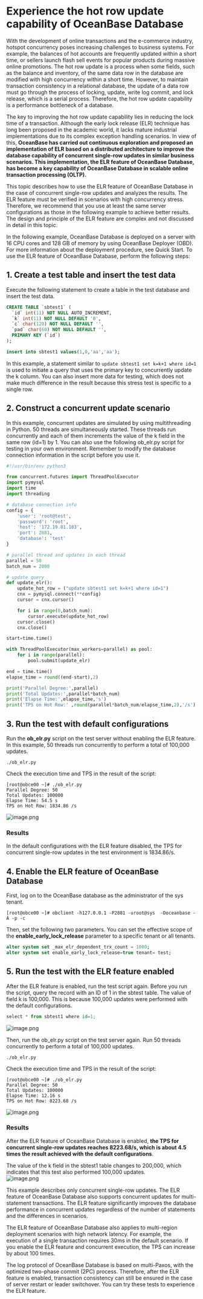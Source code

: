 # Experience the hot row update capability of OceanBase Database

With the development of online transactions and the e-commerce industry, hotspot concurrency poses increasing challenges to business systems. For example, the balances of hot accounts are frequently updated within a short time, or sellers launch flash sell events for popular products during massive online promotions. The hot row update is a process when some fields, such as the balance and inventory, of the same data row in the database are modified with high concurrency within a short time. However, to maintain transaction consistency in a relational database, the update of a data row must go through the process of locking, update, write log commit, and lock release, which is a serial process. Therefore, the hot row update capability is a performance bottleneck of a database.

The key to improving the hot row update capability lies in reducing the lock time of a transaction. Although the early lock release (ELR) technique has long been proposed in the academic world, it lacks mature industrial implementations due to its complex exception handling scenarios. In view of this, **OceanBase has carried out continuous exploration and proposed an implementation of ELR based on a distributed architecture to improve the database capability of concurrent single-row updates in similar business scenarios. This implementation, the ELR feature of OceanBase Database, has become a key capability of OceanBase Database in scalable online transaction processing (OLTP).**

This topic describes how to use the ELR feature of OceanBase Database in the case of concurrent single-row updates and analyzes the results. The ELR feature must be verified in scenarios with high concurrency stress. Therefore, we recommend that you use at least the same server configurations as those in the following example to achieve better results. The design and principle of the ELR feature are complex and not discussed in detail in this topic.

In the following example, OceanBase Database is deployed on a server with 16 CPU cores and 128 GB of memory by using OceanBase Deployer (OBD). For more information about the deployment procedure, see Quick Start. To use the ELR feature of OceanBase Database, perform the following steps:
<a name="MWUYQ"></a>

## 1. Create a test table and insert the test data
Execute the following statement to create a table in the test database and insert the test data.
```sql
CREATE TABLE `sbtest1` (
  `id` int(11) NOT NULL AUTO_INCREMENT,
  `k` int(11) NOT NULL DEFAULT '0',
  `c` char(120) NOT NULL DEFAULT '',
  `pad` char(60) NOT NULL DEFAULT '',
  PRIMARY KEY (`id`)
);

insert into sbtest1 values(1,0,'aa','aa');
```
In this example, a statement similar to `update sbtest1 set k=k+1 where id=1` is used to initiate a query that uses the primary key to concurrently update the k column. You can also insert more data for testing, which does not make much difference in the result because this stress test is specific to a single row.
<a name="UlDsf"></a>

## 2. Construct a concurrent update scenario
In this example, concurrent updates are simulated by using multithreading in Python. 50 threads are simultaneously started. These threads run concurrently and each of them increments the value of the k field in the same row (id=1) by 1. You can also use the following ob_elr.py script for testing in your own environment. Remember to modify the database connection information in the script before you use it.
```python
#!/usr/bin/env python3

from concurrent.futures import ThreadPoolExecutor
import pymysql
import time
import threading

# database connection info
config = {
    'user': 'root@test',
    'password': 'root',
    'host': '172.19.81.183',
    'port': 2881,
    'database': 'test'
}

# parallel thread and updates in each thread
parallel = 50
batch_num = 2000

# update query
def update_elr():
    update_hot_row = ("update sbtest1 set k=k+1 where id=1")
    cnx = pymysql.connect(**config)
    cursor = cnx.cursor()

    for i in range(0,batch_num):
        cursor.execute(update_hot_row)
    cursor.close()
    cnx.close()

start=time.time()

with ThreadPoolExecutor(max_workers=parallel) as pool:
    for i in range(parallel):
        pool.submit(update_elr)

end = time.time()
elapse_time = round((end-start),2)

print('Parallel Degree:',parallel)
print('Total Updates:',parallel*batch_num)
print('Elapse Time:',elapse_time,'s')
print('TPS on Hot Row:' ,round(parallel*batch_num/elapse_time,2),'/s')
```
<a name="ZJECZ"></a>

## 3. Run the test with default configurations
Run the **ob_elr.py** script on the test server without enabling the ELR feature.<br />In this example, 50 threads run concurrently to perform a total of 100,000 updates.
```shell
./ob_elr.py
```
Check the execution time and TPS in the result of the script:
```shell
[root@obce00 ~]# ./ob_elr.py
Parallel Degree: 50
Total Updates: 100000
Elapse Time: 54.5 s
TPS on Hot Row: 1834.86 /s
```
![image.png](https://obbusiness-private.oss-cn-shanghai.aliyuncs.com/doc/img/observer/V3.1.4/en-US/1.Get-Started/5.Experience-OceanBase-Advanced-Features/1.Experience-Scalable-OLTP/2.Experience-the-hot-row-update-capability-of-OceanBase-Database.md/heiping1.png)
<a name="pydq8"></a>

### Results
In the default configurations with the ELR feature disabled, the TPS for concurrent single-row updates in the test environment is 1834.86/s.
<a name="jOvol"></a>

## 4. Enable the ELR feature of OceanBase Database
First, log on to the OceanBase database as the administrator of the sys tenant.
```shell
[root@obce00 ~]# obclient -h127.0.0.1 -P2881 -uroot@sys  -Doceanbase -A -p -c
```

Then, set the following two parameters. You can set the effective scope of the **enable_early_lock_release** parameter to a specific tenant or all tenants.
```sql
alter system set _max_elr_dependent_trx_count = 1000;
alter system set enable_early_lock_release=true tenant= test;
```
<a name="KgTbM"></a>

## 5. Run the test with the ELR feature enabled
After the ELR feature is enabled, run the test script again. Before you run the script, query the record with an ID of 1 in the sbtest table. The value of field k is 100,000. This is because 100,000 updates were performed with the default configurations.
```python
select * from sbtest1 where id=1;
```
![image.png](https://obbusiness-private.oss-cn-shanghai.aliyuncs.com/doc/img/observer/V3.1.4/en-US/1.Get-Started/5.Experience-OceanBase-Advanced-Features/1.Experience-Scalable-OLTP/2.Experience-the-hot-row-update-capability-of-OceanBase-Database.md/heping2.png)

Then, run the ob_elr.py script on the test server again. Run 50 threads concurrently to perform a total of 100,000 updates.
```shell
./ob_elr.py
```
Check the execution time and TPS in the result of the script:
```shell
[root@obce00 ~]# ./ob_elr.py
Parallel Degree: 50
Total Updates: 100000
Elapse Time: 12.16 s
TPS on Hot Row: 8223.68 /s
```
![image.png](https://obbusiness-private.oss-cn-shanghai.aliyuncs.com/doc/img/observer/V3.1.4/en-US/1.Get-Started/5.Experience-OceanBase-Advanced-Features/1.Experience-Scalable-OLTP/2.Experience-the-hot-row-update-capability-of-OceanBase-Database.md/heping3.png)
<a name="hXXQN"></a>

### Results
After the ELR feature of OceanBase Database is enabled, **the TPS for concurrent single-row updates reaches 8223.68/s, which is about 4.5 times the result achieved with the default configurations**.

The value of the k field in the sbtest1 table changes to 200,000, which indicates that this test also performed 100,000 updates.<br />![image.png](https://obbusiness-private.oss-cn-shanghai.aliyuncs.com/doc/img/observer/V3.1.4/en-US/1.Get-Started/5.Experience-OceanBase-Advanced-Features/1.Experience-Scalable-OLTP/2.Experience-the-hot-row-update-capability-of-OceanBase-Database.md/heping4.png)

This example describes only concurrent single-row updates. The ELR feature of OceanBase Database also supports concurrent updates for multi-statement transactions. The ELR feature significantly improves the database performance in concurrent updates regardless of the number of statements and the differences in scenarios.

The ELR feature of OceanBase Database also applies to multi-region deployment scenarios with high network latency. For example, the execution of a single transaction requires 30ms in the default scenario. If you enable the ELR feature and concurrent execution, the TPS can increase by about 100 times.

The log protocol of OceanBase Database is based on multi-Paxos, with the optimized two-phase commit (2PC) process. Therefore, after the ELR feature is enabled, transaction consistency can still be ensured in the case of server restart or leader switchover. You can try these tests to experience the ELR feature.
